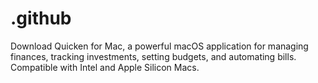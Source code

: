 # .github
Download Quicken for Mac, a powerful macOS application for managing finances, tracking investments, setting budgets, and automating bills. Compatible with Intel and Apple Silicon Macs.
